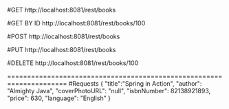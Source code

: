 #GET
http://localhost:8081/rest/books

#GET BY ID
http://localhost:8081/rest/books/100

#POST
http://localhost:8081/rest/books

#PUT
http://localhost:8081/rest/books

#DELETE
http://localhost:8081/rest/books/100


=====================================================================
#Requests
{
	"title":"Spring in Action",
	"author": "Almighty Java",
	"coverPhotoURL": "null",
	"isbnNumber": 82138921893,
	"price": 630,
	"language": "English"
}